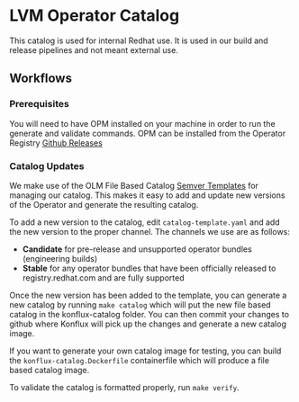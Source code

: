 # LVM Operator Catalog
This catalog is used for internal Redhat use. It is used in our build and release pipelines and not meant external use. 

## Workflows
### Prerequisites
You will need to have OPM installed on your machine in order to run the generate and validate commands. OPM can be installed from the Operator Registry [Github Releases](https://github.com/operator-framework/operator-registry/releases)

### Catalog Updates
We make use of the OLM File Based Catalog [Semver Templates](https://olm.operatorframework.io/docs/reference/catalog-templates/#semver-template) for managing our catalog. This makes it easy to add and update new versions of the Operator and generate the resulting catalog.

To add a new version to the catalog, edit `catalog-template.yaml` and add the new version to the proper channel. The channels we use are as follows:
- **Candidate** for pre-release and unsupported operator bundles (engineering builds)
- **Stable** for any operator bundles that have been officially released to registry.redhat.com and are fully supported

Once the new version has been added to the template, you can generate a new catalog by running `make catalog` which will put the new file based catalog in the konflux-catalog folder. You can then commit your changes to github where Konflux will pick up the changes and generate a new catalog image.

If you want to generate your own catalog image for testing, you can build the `konflux-catalog.Dockerfile` containerfile which will produce a file based catalog image.

To validate the catalog is formatted properly, run `make verify`.